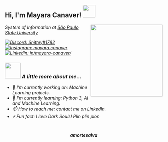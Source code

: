 <h2> Hi, I'm Mayara Canaver! <img src="https://media.giphy.com/media/oL3kDXFGkBc9a/giphy.gif" width="40"></h2>
<img align='right' src="https://media.giphy.com/media/8MyXEVgue4ucw/giphy.gif" width="230">
<p><em>System of Information at <a href="https://www.fc.unesp.br/#!/">São Paulo State University</a><br/>

[![Discord: Snittey#1782](https://img.shields.io/badge/Snittey-%237289DA.svg?&style=for-the-badge&logo=discord&logoColor=white)](https://discord.com/app)
[![Instagram: mayara.canaver](https://img.shields.io/badge/Mayara_Canaver-%23E4405F.svg?&style=for-the-badge&logo=instagram&logoColor=white)](https://www.instagram.com/mayara.canaver/)
[![Linkedin: in/mayara-canaver/](https://img.shields.io/badge/Mayara_Canaver-%230077B5.svg?&style=for-the-badge&logo=linkedin&logoColor=white)](https://www.linkedin.com/in/in/mayara-canaver/)
</p>

### <img src="https://media.giphy.com/media/vc0z5hIqODyhO/giphy.gif" width="50"> A little more about me...

- 🔭 I’m currently working on: Machine Learning projects.
- 🌱 I’m currently learning: Python 3, AI and Machine Learning.
- 📫 How to reach me: contact me on LinkedIn.
- ⚡ Fun fact: I love Dark Souls! Plin plin plon<br/><br/>

<h4 align='center'>amortesalva</h4>
